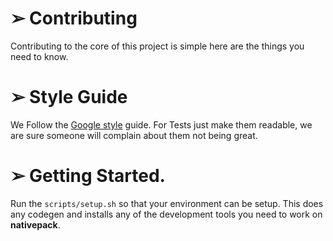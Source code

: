 # ➢ Contributing

Contributing to the core of this project is simple here are the things you need to know.

# ➢ Style Guide

We Follow the [Google style]() guide. For Tests just make them readable, we are sure someone will complain about them not being great.

# ➢ Getting Started.

Run the `scripts/setup.sh` so that your environment can be setup. This does any codegen and installs any of the development tools you need to work on **nativepack**.
